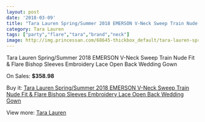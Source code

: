 ```yaml
---
layout: post
date: '2018-03-09'
title: "Tara Lauren Spring/Summer 2018 EMERSON V-Neck Sweep Train Nude Fit & Flare Bishop Sleeves Embroidery Lace Open Back Wedding Gown"
category: Tara Lauren
tags: ["party","flare","tara","brand","neck"]
image: http://img.princessan.com/68645-thickbox_default/tara-lauren-spring-summer-2018-emerson-v-neck-sweep-train-nude-fit-flare-bishop-sleeves-embroidery-lace-open-back-wedding-gown.jpg
---
```

Tara Lauren Spring/Summer 2018 EMERSON V-Neck Sweep Train Nude Fit & Flare Bishop Sleeves Embroidery Lace Open Back Wedding Gown

On Sales: **$358.98**
<a href="https://www.princessan.com/en/tara-lauren/29613-tara-lauren-spring-summer-2018-emerson-v-neck-sweep-train-nude-fit-flare-bishop-sleeves-embroidery-lace-open-back-wedding-gown.html"><amp-img layout="responsive" width="600" height="600" src="//img.princessan.com/68645-thickbox_default/tara-lauren-spring-summer-2018-emerson-v-neck-sweep-train-nude-fit-flare-bishop-sleeves-embroidery-lace-open-back-wedding-gown.jpg" alt="Tara Lauren Spring/Summer 2018 EMERSON V-Neck Sweep Train Nude Fit & Flare Bishop Sleeves Embroidery Lace Open Back Wedding Gown 0" /></a>
<a href="https://www.princessan.com/en/tara-lauren/29613-tara-lauren-spring-summer-2018-emerson-v-neck-sweep-train-nude-fit-flare-bishop-sleeves-embroidery-lace-open-back-wedding-gown.html"><amp-img layout="responsive" width="600" height="600" src="//img.princessan.com/68648-thickbox_default/tara-lauren-spring-summer-2018-emerson-v-neck-sweep-train-nude-fit-flare-bishop-sleeves-embroidery-lace-open-back-wedding-gown.jpg" alt="Tara Lauren Spring/Summer 2018 EMERSON V-Neck Sweep Train Nude Fit & Flare Bishop Sleeves Embroidery Lace Open Back Wedding Gown 1" /></a>
<a href="https://www.princessan.com/en/tara-lauren/29613-tara-lauren-spring-summer-2018-emerson-v-neck-sweep-train-nude-fit-flare-bishop-sleeves-embroidery-lace-open-back-wedding-gown.html"><amp-img layout="responsive" width="600" height="600" src="//img.princessan.com/68647-thickbox_default/tara-lauren-spring-summer-2018-emerson-v-neck-sweep-train-nude-fit-flare-bishop-sleeves-embroidery-lace-open-back-wedding-gown.jpg" alt="Tara Lauren Spring/Summer 2018 EMERSON V-Neck Sweep Train Nude Fit & Flare Bishop Sleeves Embroidery Lace Open Back Wedding Gown 2" /></a>
<a href="https://www.princessan.com/en/tara-lauren/29613-tara-lauren-spring-summer-2018-emerson-v-neck-sweep-train-nude-fit-flare-bishop-sleeves-embroidery-lace-open-back-wedding-gown.html"><amp-img layout="responsive" width="600" height="600" src="//img.princessan.com/68646-thickbox_default/tara-lauren-spring-summer-2018-emerson-v-neck-sweep-train-nude-fit-flare-bishop-sleeves-embroidery-lace-open-back-wedding-gown.jpg" alt="Tara Lauren Spring/Summer 2018 EMERSON V-Neck Sweep Train Nude Fit & Flare Bishop Sleeves Embroidery Lace Open Back Wedding Gown 3" /></a>

Buy it: [Tara Lauren Spring/Summer 2018 EMERSON V-Neck Sweep Train Nude Fit & Flare Bishop Sleeves Embroidery Lace Open Back Wedding Gown](https://www.princessan.com/en/tara-lauren/29613-tara-lauren-spring-summer-2018-emerson-v-neck-sweep-train-nude-fit-flare-bishop-sleeves-embroidery-lace-open-back-wedding-gown.html "Tara Lauren Spring/Summer 2018 EMERSON V-Neck Sweep Train Nude Fit & Flare Bishop Sleeves Embroidery Lace Open Back Wedding Gown")

View more: [Tara Lauren](https://www.princessan.com/en/293-tara-lauren "Tara Lauren")